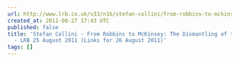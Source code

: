 ```yaml
---
url: http://www.lrb.co.uk/v33/n16/stefan-collini/from-robbins-to-mckinsey
created_at: 2011-08-27 17:43 UTC
published: false
title: 'Stefan Collini · From Robbins to McKinsey: The Dismantling of the Universities
  · LRB 25 August 2011 (Links for 26 August 2011)'
tags: []
---
```



